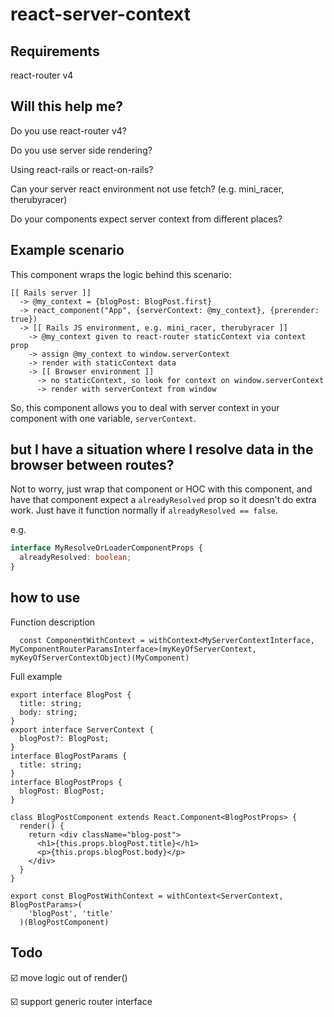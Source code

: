 # react-server-context

## Requirements

react-router v4

## Will this help me?

Do you use react-router v4?

Do you use server side rendering?

Using react-rails or react-on-rails?

Can your server react environment not use fetch? (e.g. mini_racer, therubyracer)

Do your components expect server context from different places?

## Example scenario

This component wraps the logic behind this scenario:

```
[[ Rails server ]]
  -> @my_context = {blogPost: BlogPost.first}
  -> react_component("App", {serverContext: @my_context}, {prerender: true})
  -> [[ Rails JS environment, e.g. mini_racer, therubyracer ]]
    -> @my_context given to react-router staticContext via context prop
    -> assign @my_context to window.serverContext
    -> render with staticContext data
    -> [[ Browser environment ]]
      -> no staticContext, so look for context on window.serverContext
      -> render with serverContext from window
```

So, this component allows you to deal with server context in your component with one variable, `serverContext`.

## but I have a situation where I resolve data in the browser between routes?
Not to worry, just wrap that component or HOC with this component, and have that component expect a `alreadyResolved` prop so it doesn't do extra work. Just have it function normally if `alreadyResolved == false`.

e.g.
```typescript
interface MyResolveOrLoaderComponentProps {
  alreadyResolved: boolean;
}
```

## how to use

Function description
```tsx
  const ComponentWithContext = withContext<MyServerContextInterface, MyComponentRouterParamsInterface>(myKeyOfServerContext, myKeyOfServerContextObject)(MyComponent)
```

Full example

```tsx
export interface BlogPost {
  title: string;
  body: string;
}
export interface ServerContext {
  blogPost?: BlogPost;
}
interface BlogPostParams {
  title: string;
}
interface BlogPostProps {
  blogPost: BlogPost;
}

class BlogPostComponent extends React.Component<BlogPostProps> {
  render() {
    return <div className="blog-post">
      <h1>{this.props.blogPost.title}</h1>
      <p>{this.props.blogPost.body}</p>
    </div>
  }
}

export const BlogPostWithContext = withContext<ServerContext, BlogPostParams>(
    'blogPost', 'title'
  )(BlogPostComponent)
```

## Todo

:ballot_box_with_check: move logic out of render()

:ballot_box_with_check: support generic router interface
